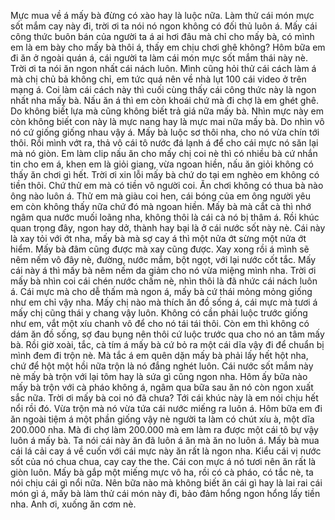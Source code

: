 Mực mua về á mấy bà đừng có xào hay là luộc nữa. Làm thử cái món mực sốt mắm cay này đi, trời ơi ta nói nó ngon không có đối thủ luôn á. Mấy cái công thức buôn bán của người ta á ai hơi đâu mà chỉ cho mấy bà, có mình em là em bày cho mấy bà thôi á, thấy em chịu chơi ghê không? Hôm bữa em đi ăn ở ngoài quán á, cái người ta làm cái món mực sốt mắm thái này nè. Trời ơi ta nói ăn ngon nhất cái nách luôn. Mình cũng hỏi thử cái cách làm á mà chị chủ bả không chỉ, em tức quá nên về nhà lụt 100 cái video ở trên mạng á. Coi làm cái cách này thì cuối cùng thấy cái công thức này là ngon nhất nha mấy bà. Nấu ăn á thì em còn khoái chứ mà đi chợ là em ghét ghê. Do không biết lựa mà cũng không biết trả giá nữa mấy bà. Nhìn mực này em còn không biết con này là mực nang hay là mực mai nữa mấy bà. Do nhìn vô nó cứ giống giống nhau vậy á. Mấy bà luộc sơ thôi nha, cho nó vừa chín tới thôi. Rồi mình vớt ra, thả vô cái tô nước đá lạnh á để cho cái mực nó săn lại mà nó giòn. Em làm clip nấu ăn cho mấy chị coi nè thì có nhiều bà cứ nhắn tin cho em á, khen em là giỏi giang, vừa ngoan hiền, nấu ăn giỏi không có thấy ăn chơi gì hết. Trời ơi xin lỗi mấy bà chứ do tại em nghèo em không có tiền thôi. Chứ thử em mà có tiền vô người coi. Ăn chơi không có thua bà nào ông nào luôn á. Thử em mà giàu coi hen, cái bóng của em ông người yêu em còn không thấy nữa chứ đó mà ngoan hiền. Mấy bà mà cắt cà thì nhớ ngâm qua nước muối loãng nha, không thôi là cái cà nó bị thâm á. Rồi khúc quan trọng đây, ngon hay dở, thành hay bại là ở cái nước sốt này nè. Cái này là xay tỏi với ớt nha, mấy bà mà sợ cay á thì một nửa ớt sừng một nửa ớt hiểm. Mấy bà đâm cũng được mà xay cũng được. Xay xong rồi á mình sẽ nêm nếm vô đây nè, đường, nước mắm, bột ngọt, với lại nước cốt tắc. Mấy cái này á thì mấy bà nêm nếm da giảm cho nó vừa miệng mình nha. Trời ơi mấy bà nhìn coi cái chén nước chấm nè, nhìn thôi là đã nhức cái nách luôn á. Cái mực mà cho dễ thấm mà ngon á, mấy bà cứ thái mỏng mỏng giống như em chỉ vậy nha. Mấy chị nào mà thích ăn đồ sống á, cái mực mà tươi á mấy chị cũng thái y chang vậy luôn. Không có cần phải luộc trước giống như em, vắt một xíu chanh vô để cho nó tái tái thôi. Còn em thì không có dám ăn đồ sống, sợ đau bụng nên thôi cứ luộc trước qua cho nó an tâm mấy bà. Rồi giờ xoài, tắc, cà tím á mấy bà cứ bỏ ra một cái dĩa vậy đi để chuẩn bị mình đem đi trộn nè. Mà tắc á em quên dặn mấy bà phải lấy hết hột nha, chứ để hột một hồi nữa trộn là nó đắng nghét luôn. Cái nước sốt mắm này nè mấy bà trộn với lại tôm hay là sứa gì cũng ngon nha. Hôm ấy bữa nào mấy bà trộn với cà pháo không á, ngâm qua bữa sau ăn nó còn ngon xuất sắc nữa. Trời ơi mấy bà coi nó đã chưa? Tới cái khúc này là em nói chịu hết nổi rồi đó. Vừa trộn mà nó vừa tứa cái nước miếng ra luôn á. Hôm bữa em đi ăn ngoài tiệm á một phần giống vậy nè người ta làm có chút xíu à, một dĩa 200.000 nha. Mà đi chợ làm 200.000 mà em làm ra được một cái tô bự vậy luôn á mấy bà. Ta nói cái này ăn đã luôn á ăn mà ăn no luôn á. Mấy bà mua cái lá cải cay á về cuốn với cái mực này ăn rất là ngon nha. Kiểu cái vị nước sốt của nó chua chua, cay cay the the. Cái con mực á nó tươi nên ăn rất là giòn luôn. Mấy bà gắp một miếng mực vô ha, rồi có cà pháo, có tắc nè, ta nói chịu cái gì nổi nữa. Nên bữa nào mà không biết ăn cái gì hay là lai rai cái món gì á, mấy bà làm thử cái món này đi, bảo đảm hổng ngon hổng lấy tiền nha. Anh ơi, xuống ăn cơm nè.